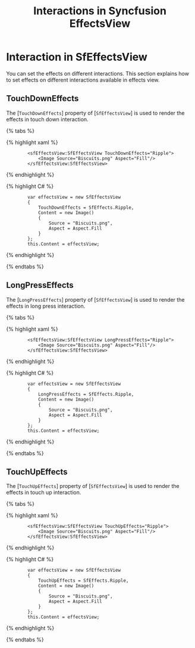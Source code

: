 ﻿---
layout: post
title: Interactions in Syncfusion EffectsView
description: How to set effects on different interactions in effectsview
platform: xamarin
control: SfEffectsView
documentation: ug
---

# Interaction in SfEffectsView

You can set the effects on different interactions. This section explains how to set effects on different interactions available in effects view.

## TouchDownEffects

The [`TouchDownEffects`] property of [`SfEffectsView`] is used to render the effects in touch down interaction.

{% tabs %} 

{% highlight xaml %} 

            <sfEffectsView:SfEffectsView TouchDownEffects="Ripple">
                <Image Source="Biscuits.png" Aspect="Fill"/>
            </sfEffectsView:SfEffectsView>

{% endhighlight %}

{% highlight C# %} 

            var effectsView = new SfEffectsView
            {
                TouchDownEffects = SfEffects.Ripple,
                Content = new Image()
                {
                    Source = "Biscuits.png",
                    Aspect = Aspect.Fill
                }
            };
            this.Content = effectsView;
{% endhighlight %}

{% endtabs %}

## LongPressEffects

The [`LongPressEffects`] property of [`SfEffectsView`] is used to render the effects in long press interaction.


{% tabs %} 

{% highlight xaml %} 

            <sfEffectsView:SfEffectsView LongPressEffects="Ripple">
                <Image Source="Biscuits.png" Aspect="Fill"/>
            </sfEffectsView:SfEffectsView>

{% endhighlight %}

{% highlight C# %} 

            var effectsView = new SfEffectsView
            {
                LongPressEffects = SfEffects.Ripple,
                Content = new Image()
                {
                    Source = "Biscuits.png",
                    Aspect = Aspect.Fill
                }
            };
            this.Content = effectsView;
{% endhighlight %}

{% endtabs %}

## TouchUpEffects

The [`TouchUpEffects`] property of [`SfEffectsView`] is used to render the effects in touch up interaction.

{% tabs %} 

{% highlight xaml %} 

            <sfEffectsView:SfEffectsView TouchUpEffects="Ripple">
                <Image Source="Biscuits.png" Aspect="Fill"/>
            </sfEffectsView:SfEffectsView>

{% endhighlight %}

{% highlight C# %} 

            var effectsView = new SfEffectsView
            {
                TouchUpEffects = SfEffects.Ripple,
                Content = new Image()
                {
                    Source = "Biscuits.png",
                    Aspect = Aspect.Fill
                }
            };
            this.Content = effectsView;
{% endhighlight %}

{% endtabs %}
